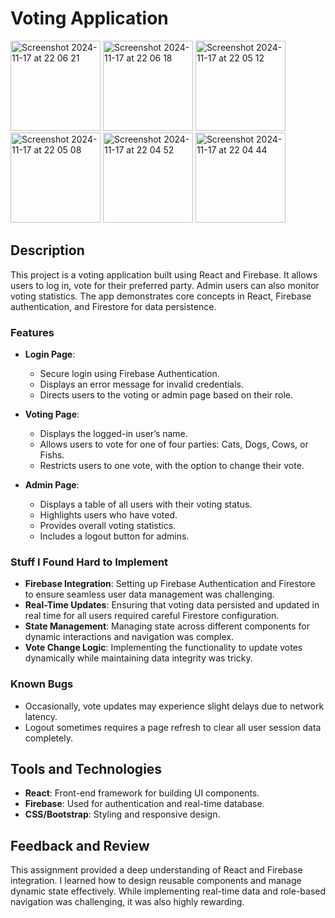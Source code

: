 # Voting Application
<img width="144" alt="Screenshot 2024-11-17 at 22 06 21" src="https://github.com/user-attachments/assets/c57c97d7-e58b-449f-a7ad-13ad299b3b09">
<img width="144" alt="Screenshot 2024-11-17 at 22 06 18" src="https://github.com/user-attachments/assets/fea7712f-9b13-4900-84ba-c664d9278b94">
<img width="144" alt="Screenshot 2024-11-17 at 22 05 12" src="https://github.com/user-attachments/assets/0644c732-3c2f-4c9a-886d-7b4d8d5ceec7">
<img width="144" alt="Screenshot 2024-11-17 at 22 05 08" src="https://github.com/user-attachments/assets/9c721596-62af-4b51-853b-13e5282ea423">
<img width="144" alt="Screenshot 2024-11-17 at 22 04 52" src="https://github.com/user-attachments/assets/3c887df2-7f9e-4ce0-8dd5-f660f8588741">
<img width="144" alt="Screenshot 2024-11-17 at 22 04 44" src="https://github.com/user-attachments/assets/10d4248c-30e3-49fb-b013-d88207d4b558">

## Description

This project is a voting application built using React and Firebase. It allows users to log in, vote for their preferred party. Admin users can also monitor voting statistics. The app demonstrates core concepts in React, Firebase authentication, and Firestore for data persistence.

### Features
- **Login Page**:  
  - Secure login using Firebase Authentication.  
  - Displays an error message for invalid credentials.  
  - Directs users to the voting or admin page based on their role.

- **Voting Page**:  
  - Displays the logged-in user’s name.  
  - Allows users to vote for one of four parties: Cats, Dogs, Cows, or Fishs.  
  - Restricts users to one vote, with the option to change their vote.  

- **Admin Page**:  
  - Displays a table of all users with their voting status.  
  - Highlights users who have voted.  
  - Provides overall voting statistics.
  - Includes a logout button for admins.

### Stuff I Found Hard to Implement
- **Firebase Integration**: Setting up Firebase Authentication and Firestore to ensure seamless user data management was challenging.  
- **Real-Time Updates**: Ensuring that voting data persisted and updated in real time for all users required careful Firestore configuration.  
- **State Management**: Managing state across different components for dynamic interactions and navigation was complex.  
- **Vote Change Logic**: Implementing the functionality to update votes dynamically while maintaining data integrity was tricky.  

### Known Bugs
- Occasionally, vote updates may experience slight delays due to network latency.  
- Logout sometimes requires a page refresh to clear all user session data completely.


## Tools and Technologies
- **React**: Front-end framework for building UI components.  
- **Firebase**: Used for authentication and real-time database.  
- **CSS/Bootstrap**: Styling and responsive design.  



## Feedback and Review
This assignment provided a deep understanding of React and Firebase integration. I learned how to design reusable components and manage dynamic state effectively. While implementing real-time data and role-based navigation was challenging, it was also highly rewarding.  



